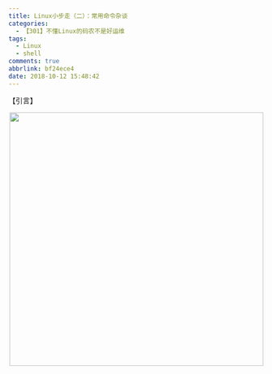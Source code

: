 ```yaml
---
title: Linux小步走（二）：常用命令杂谈
categories:
  - 【301】不懂Linux的码农不是好运维
tags:
  - Linux
  - shell
comments: true
abbrlink: bf24ece4
date: 2018-10-12 15:48:42
---
```

【引言】
<div align=center><img src="/img/2018/2018-10-20-01.jpg" width="500"/></div>
<!-- more -->
